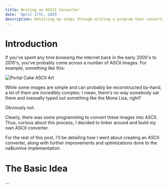 ```yaml
---
title: Writing an ASCII Converter
date: 'April 17th, 2025'
description: Detailing my steps through writing a program that converts images to ASCII art.
---
```


# Introduction
If you've spent any time browsing the internet back in the early 2000's to 2010's, you've probably come across a number of ASCII images. For example, something like this:

![Portal Cake ASCII Art](/blog/ascii/portal-cake.png "Portal Cake ASCII Art")

While some images are simple and can probably be reconstructed by-hand, a lot of them are incredibly complex; I mean, there's no way somebody sat there and manually typed out something like the Mona Lisa, right?

Obviously not.

Clearly, there was some programming to convert these images into ASCII. Thus, curious about this process, I decided to tinker around and build my own ASCII converter.

For the rest of this post, I'll be detailing how I went about creating an ASCII converter, along with further improvements and optimizations done to the na&iumlve implementation.

# The Basic Idea
...